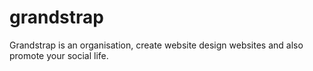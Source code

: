 # grandstrap
Grandstrap is an organisation, create website design websites and also promote your social life.
